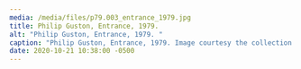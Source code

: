 ```yaml
---
media: /media/files/p79.003_entrance_1979.jpg
title: Philip Guston, Entrance, 1979.
alt: "Philip Guston, Entrance, 1979. "
caption: "Philip Guston, Entrance, 1979. Image courtesy the collection of Agnes Gund. "
date: 2020-10-21 10:38:00 -0500
---
```

